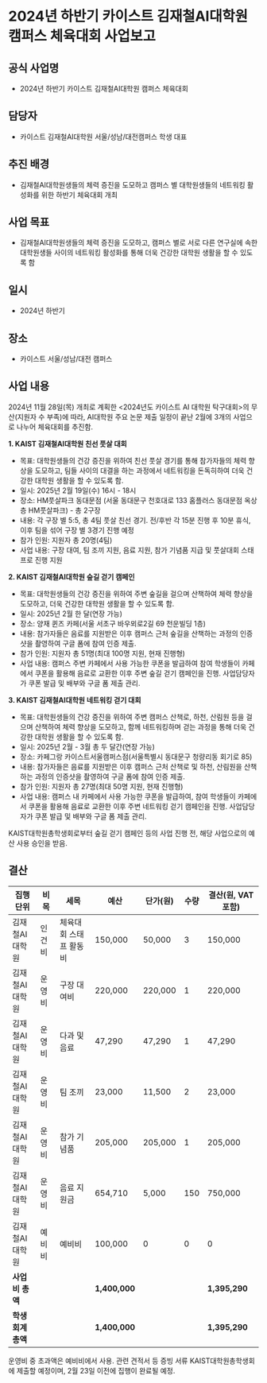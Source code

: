 2024년 하반기 카이스트 김재철AI대학원 캠퍼스 체육대회 사업보고
===

## 공식 사업명
- 2024년 하반기 카이스트 김재철AI대학원 캠퍼스 체육대회
 
## 담당자
- 카이스트 김재철AI대학원 서울/성남/대전캠퍼스 학생 대표

## 추진 배경
- 김재철AI대학원생들의 체력 증진을 도모하고 캠퍼스 별 대학원생들의 네트워킹 활성화를 위한 하반기 체육대회 개최

## 사업 목표
- 김재철AI대학원생들의 체력 증진을 도모하고, 캠퍼스 별로 서로 다른 연구실에 속한 대학원생들 사이의 네트워킹 활성화를 통해 더욱 건강한 대학원 생활을 할 수 있도록 함

## 일시
- 2024년 하반기

## 장소
- 카이스트 서울/성남/대전 캠퍼스
 
## 사업 내용
2024년 11월 28일(목) 개최로 계획한 <2024년도 카이스트 AI 대학원 탁구대회>의 무산(지원자 수 부족)에 따라, AI대학원 주요 논문 제출 일정이 끝난 2월에 3개의 사업으로 나누어 체육대회를 추진함.

**1. KAIST 김재철AI대학원 친선 풋살 대회** 
 -  목표: 대학원생들의 건강 증진을 위하여 친선 풋살 경기를 통해 참가자들의 체력 향상을 도모하고, 팀들 사이의 대결을 하는 과정에서 네트워킹을 돈독히하여 더욱 건강한 대학원 생활을 할 수 있도록 함.
 -  일시: 2025년 2월 19일(수) 16시 - 18시
-   장소: HM풋살파크 동대문점 (서울 동대문구 천호대로 133 홈플러스 동대문점 옥상층 HM풋살파크) - 총 2구장
-   내용: 각 구장 별 5:5, 총 4팀 풋살 친선 경기. 전/후반 각 15분 진행 후 10분 휴식, 이후 팀을 섞어 구장 별 3경기 진행 예정
-   참가 인원: 지원자 총 20명(4팀)
-   사업 내용: 구장 대여, 팀 조끼 지원, 음료 지원, 참가 기념품 지급 및 풋살대회 스태프로 진행 지원

**2. KAIST 김재철AI대학원 숲길 걷기 캠페인**
-   목표: 대학원생들의 건강 증진을 위하여 주변 숲길을 걸으며 산책하여 체력 향상을 도모하고, 더욱 건강한 대학원 생활을 할 수 있도록 함.
-   일시: 2025년 2월 한 달(연장 가능)
-   장소: 양재 퀸즈 카페(서울 서초구 바우뫼로2길 69 천운빌딩 1층)
-   내용: 참가자들은 음료를 지원받은 이후 캠퍼스 근처 숲길을 산책하는 과정의 인증샷을 촬영하여 구글 폼에 참여 인증 제출.
-   참가 인원: 지원자 총 51명(최대 100명 지원, 현재 진행형)
 -  사업 내용: 캠퍼스 주변 카페에서 사용 가능한 쿠폰을 발급하여 참여 학생들이 카페에서 쿠폰을 활용해 음료로 교환한 이후 주변 숲길 걷기 캠페인을 진행. 사업담당자가 쿠폰 발급 및 배부와 구글 폼 제출 관리.

**3. KAIST 김재철AI대학원 네트워킹 걷기 대회**
-   목표: 대학원생들의 건강 증진을 위하여 주변 캠퍼스 산책로, 하천, 산림원 등을 걸으며 산책하여 체력 향상을 도모하고, 함께 네트워킹하며 걷는 과정을 통해 더욱 건강한 대학원 생활을 할 수 있도록 함.
-   일시: 2025년 2월 - 3월 총 두 달간(연장 가능)
-   장소: 카페그랑 카이스트서울캠퍼스점(서울특별시 동대문구 청량리동 회기로 85)
-   내용: 참가자들은 음료를 지원받은 이후 캠퍼스 근처 산책로 및 하천, 산림원을 산책하는 과정의 인증샷을 촬영하여 구글 폼에 참여 인증 제출.
-   참가 인원: 지원자 총 27명(최대 50명 지원, 현재 진행형)
-   사업 내용: 캠퍼스 내 카페에서 사용 가능한 쿠폰을 발급하여, 참여 학생들이 카페에서 쿠폰을 활용해 음료로 교환한 이후 주변 네트워킹 걷기 캠페인을 진행. 사업담당자가 쿠폰 발급 및 배부와 구글 폼 제출 관리.

KAIST대학원총학생회로부터 숲길 걷기 캠페인 등의 사업 진행 전, 해당 사업으로의 예산 사용 승인을 받음.

## 결산
| 집행단위 | 비목 | 세목 | 예산 | 단가(원) | 수량 | 결산(원, VAT 포함) |
|--------------------|--------|------|------------------------|----------| ---- | ----------- |
| 김재철AI대학원 | 인건비 | 체육대회 스태프 활동비 | 150,000 |  50,000 | 3 | 150,000 | 
| 김재철AI대학원 | 운영비 | 구장 대여비 | 220,000 |  220,000 | 1 | 220,000 |
| 김재철AI대학원 | 운영비 | 다과 및 음료 | 47,290 |  47,290 | 1 | 47,290 |
| 김재철AI대학원 | 운영비 | 팀 조끼 | 23,000 |  11,500 | 2 | 23,000 |
| 김재철AI대학원 | 운영비 | 참가 기념품 | 205,000 |  205,000 | 1 | 205,000 |
| 김재철AI대학원 | 운영비 | 음료 지원금 | 654,710 |  5,000 | 150 | 750,000 |
| 김재철AI대학원 | 예비비 | 예비비 | 100,000 |  0 | 0 | 0 |
|   **사업비 총액**  |       |       |  **1,400,000**   |      |   | **1,395,290**|
|   **학생회계 총액**  |       |       |  **1,400,000**  |   |     |**1,395,290**|

운영비 중 초과액은 예비비에서 사용.
관련 견적서 등 증빙 서류 KAIST대학원총학생회에 제출할 예정이며, 2월 23일 이전에 집행이 완료될 예정.



